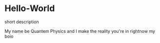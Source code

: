 # Hello-World
short description

My name be Quantem Physics and I make the reality you're in rightnow my boio
